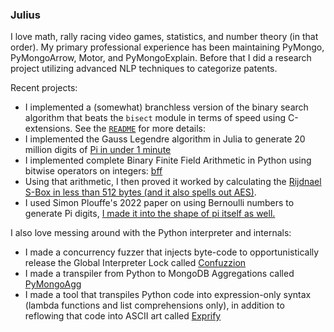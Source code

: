 ### Julius

I love math, rally racing video games, statistics, and number theory (in that order).
My primary professional experience has been maintaining PyMongo, PyMongoArrow, Motor, and PyMongoExplain.
Before that I did a research project utilizing advanced NLP techniques to categorize patents.

Recent projects:
 - I implemented a (somewhat) branchless version of the binary search algorithm that beats the `bisect` module in terms of speed using C-extensions. See the [`README`](https://github.com/juliusgeo/branchless_bisect) for more details: 
 - I implemented the Gauss Legendre algorithm in Julia to generate 20 million digits of [Pi in under 1 minute](https://gist.github.com/juliusgeo/41811563811a6e523086e514ef2bec4a)
 - I implemented complete Binary Finite Field Arithmetic in Python using bitwise operators on integers: [bff](https://gist.github.com/juliusgeo/9e4eff4c0519f7f7b9af122d59a3253e)
 - Using that arithmetic, I then proved it worked by calculating the [Rijdnael S-Box in less than 512 bytes (and it also spells out AES)](https://gist.github.com/juliusgeo/969c722b2152e53e4f6bb94ca2696c7a).
 - I used Simon Plouffe's 2022 paper on using Bernoulli numbers to generate Pi digits, [I made it into the shape of pi itself as well.](https://gist.github.com/juliusgeo/1da759d07af0b447a78d0ccb14162c57)

I also love messing around with the Python interpreter and internals:
 - I made a concurrency fuzzer that injects byte-code to opportunistically release the Global Interpreter Lock called [Confuzzion](https://github.com/juliusgeo/confuzzion)
 - I made a transpiler from Python to MongoDB Aggregations called [PyMongoAgg](https://github.com/juliusgeo/PyMongoAgg)
 - I made a tool that transpiles Python code into expression-only syntax (lambda functions and list comprehensions only), in addition to reflowing that code into ASCII art called [Exprify](https://github.com/juliusgeo/exprify)
